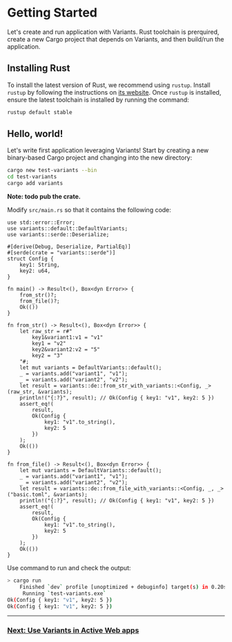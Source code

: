 # Getting Started

Let's create and run application with Variants. Rust toolchain is prerquired, create a new Cargo project that depends on
Variants, and then build/run the application.

## Installing Rust

To install the latest version of Rust, we recommend using `rustup`. Install
`rustup` by following the instructions on [its website](https://rustup.rs/).
Once `rustup` is installed, ensure the latest toolchain is installed by running
the command:

```sh
rustup default stable
```

## Hello, world!

Let's write first application leveraging Variants! Start by creating a new binary-based
Cargo project and changing into the new directory:

```sh
cargo new test-variants --bin
cd test-variants
cargo add variants
```
**Note: todo pub the crate.**

Modify `src/main.rs` so that it contains the following code:
```
use std::error::Error;
use variants::default::DefaultVariants;
use variants::serde::Deserialize;

#[derive(Debug, Deserialize, PartialEq)]
#[serde(crate = "variants::serde")]
struct Config {
    key1: String,
    key2: u64,
}

fn main() -> Result<(), Box<dyn Error>> {
    from_str()?;
    from_file()?;
    Ok(())
}

fn from_str() -> Result<(), Box<dyn Error>> {
    let raw_str = r#"
        key1&variant1:v1 = "v1"
        key1 = "v2"
        key2&variant2:v2 = "5"
        key2 = "3"
    "#;
    let mut variants = DefaultVariants::default();
    _ = variants.add("variant1", "v1");
    _ = variants.add("variant2", "v2");
    let result = variants::de::from_str_with_variants::<Config, _>(raw_str, &variants);
    println!("{:?}", result); // Ok(Config { key1: "v1", key2: 5 })
    assert_eq!(
        result,
        Ok(Config {
            key1: "v1".to_string(),
            key2: 5
        })
    );
    Ok(())
}

fn from_file() -> Result<(), Box<dyn Error>> {
    let mut variants = DefaultVariants::default();
    _ = variants.add("variant1", "v1");
    _ = variants.add("variant2", "v2");
    let result = variants::de::from_file_with_variants::<Config, _, _>("basic.toml", &variants);
    println!("{:?}", result); // Ok(Config { key1: "v1", key2: 5 })
    assert_eq!(
        result,
        Ok(Config {
            key1: "v1".to_string(),
            key2: 5
        })
    );
    Ok(())
}
```
Use command to run and check the output:

```sh
> cargo run
    Finished `dev` profile [unoptimized + debuginfo] target(s) in 0.20s
     Running `test-variants.exe`
Ok(Config { key1: "v1", key2: 5 })
Ok(Config { key1: "v1", key2: 5 })
```

---
### [Next: Use Variants in Active Web apps](./Actix_web.md)